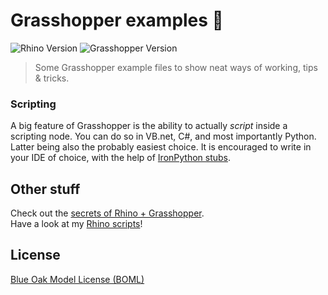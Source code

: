 # Grasshopper examples 🦗

![Rhino Version](https://img.shields.io/badge/Rhino-6-801010?logo=Rhinoceros) ![Grasshopper Version](https://img.shields.io/badge/Grasshopper-1-71C53D?logo=Rhinoceros)  

> Some Grasshopper example files to show neat ways of working, tips & tricks.


### Scripting
A big feature of Grasshopper is the ability to actually _script_ inside a scripting node. You can do so in VB.net, C#, and most importantly Python. Latter being also the probably easiest choice. It is encouraged to write in your IDE of choice, with the help of [IronPython stubs](https://github.com/gtalarico/ironpython-stubs).


## Other stuff

Check out the [secrets of Rhino + Grasshopper](https://runxel.xyz/rhino-secrets/).  
Have a look at my [Rhino scripts](https://github.com/runxel/rhino-scripts)!

## License
[Blue Oak Model License (BOML)](/LICENSE.md)

